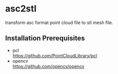 # asc2stl
transform asc format point cloud file to stl mesh file.


## Installation Prerequisites

* pcl  
  https://github.com/PointCloudLibrary/pcl
* opencv  
  https://github.com/opencv/opencv
